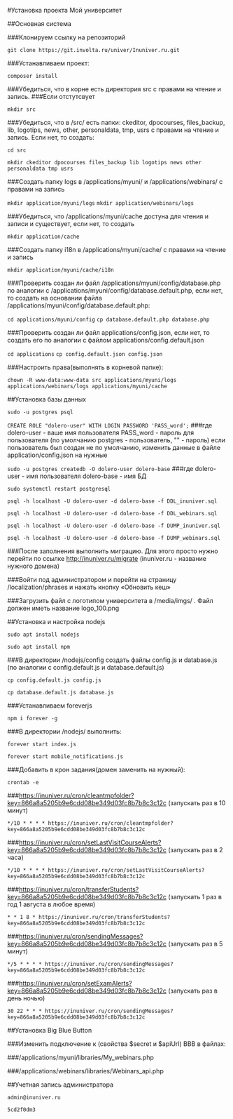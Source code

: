#Установка проекта Мой университет

##Основная система

###Клонируем ссылку на репозиторий

`git clone https://git.involta.ru/univer/Inuniver.ru.git`

###Устанавливаем проект:

`composer install`

###Убедиться, что в корне есть директория src с правами на чтение и запись.
###Если отстутсвует

`mkdir src`

###Убедиться, что в /src/ есть папки: ckeditor, dpocourses, files_backup, lib, logotips, news, other, personaldata, tmp, usrs с правами на чтение и запись. Если нет, то создать:

`cd src`
		
`mkdir ckeditor dpocourses files_backup lib logotips news other personaldata tmp usrs`

###Создать папку logs в /applications/myuni/ и /applications/webinars/ с правами на запись

`mkdir application/myuni/logs`
`mkdir application/webinars/logs`

###Убедиться, что /applications/myuni/cache достуна для чтения и записи и существует, если нет, то создать

`mkdir application/cache`

###Создать папку i18n в /applications/myuni/cache/ с правами на чтение и запись

`mkdir application/myuni/cache/i18n`

###Проверить создан ли файл /applications/myuni/config/database.php по аналогии с /applications/myuni/config/database.default.php, если нет, то создать на основании файла /applications/myuni/config/database.default.php:

`cd applications/myuni/config`
`cp database.default.php database.php`

###Проверить создан ли файл applications/config.json, если нет, то создать его по аналогии с файлом applications/config.default.json

`cd applications`
`cp config.default.json config.json`

###Настроить права(выполнять в корневой папке):

`chown -R www-data:www-data src applications/myuni/logs applications/webinars/logs applications/myuni/cache`

##Установка базы данных

`sudo -u postgres psql`
	
`CREATE ROLE "dolero-user" WITH LOGIN PASSWORD 'PASS_word';`
###где dolero-user - ваше имя пользователя PASS_word - пароль для пользователя (по умолчанию postgres - пользователь, "" - пароль) если пользователь был создан не по умолчанию, изменить данные в файле application/config.json на нужные

`sudo -u postgres createdb -O dolero-user dolero-base`
###где dolero-user - имя пользователя dolero-base - имя БД

`sudo systemctl restart postgresql`

`psql -h localhost -U dolero-user -d dolero-base -f DDL_inuniver.sql`

`psql -h localhost -U dolero-user -d dolero-base -f DDL_webinars.sql`

`psql -h localhost -U dolero-user -d dolero-base -f DUMP_inuniver.sql`
		
`psql -h localhost -U dolero-user -d dolero-base -f DUMP_webinars.sql`

###После заполнения выполнить миграцию.  Для этого просто нужно перейти по ссылке http://inuniver.ru/migrate (inuniver.ru - название нужного домена)

###Войти под администратором и перейти на страницу /localization/phrases и нажать кнопку «Обновить кеш» 

###Загрузить файл с логотипом университета в /media/imgs/ . Файл должен иметь название logo_100.png

##Установка и настройка nodejs
		
`sudo apt install nodejs`

`sudo apt install npm`
	
###В директории /nodejs/config создать файлы config.js и database.js (по аналогии с config.default.js и database.default.js)

`cp config.default.js config.js`

`cp database.default.js database.js`

###Устанавливаем foreverjs

`npm i forever -g`

###В директории /nodejs/ выполнить:  
		
`forever start index.js`

`forever start mobile_notifications.js`

###Добавить в крон задания(домен заменить на нужный):
		
`crontab -e`

###https://inuniver.ru/cron/cleantmpfolder?key=866a8a5205b9e6cdd08be349d03fc8b7b8c3c12c (запускать раз в 10 минут)

`*/10 * * * * https://inuniver.ru/cron/cleantmpfolder?key=866a8a5205b9e6cdd08be349d03fc8b7b8c3c12c`
			
###https://inuniver.ru/cron/setLastVisitCourseAlerts?key=866a8a5205b9e6cdd08be349d03fc8b7b8c3c12c (запускать раз в 2 часа)

`*/10 * * * * https://inuniver.ru/cron/setLastVisitCourseAlerts?key=866a8a5205b9e6cdd08be349d03fc8b7b8c3c12c`			

###https://inuniver.ru/cron/transferStudents?key=866a8a5205b9e6cdd08be349d03fc8b7b8c3c12c (запускать 1 раз в год 1 августа в любое время)
	
`* * 1 8 * https://inuniver.ru/cron/transferStudents?key=866a8a5205b9e6cdd08be349d03fc8b7b8c3c12c`
	
###https://inuniver.ru/cron/sendingMessages?key=866a8a5205b9e6cdd08be349d03fc8b7b8c3c12c (запускать раз в 5 минут)
		
`*/5 * * * * https://inuniver.ru/cron/sendingMessages?key=866a8a5205b9e6cdd08be349d03fc8b7b8c3c12c`

###https://inuniver.ru/cron/setExamAlerts?key=866a8a5205b9e6cdd08be349d03fc8b7b8c3c12c (запускать раз в день ночью)

`30 22 * * * https://inuniver.ru/cron/sendingMessages?key=866a8a5205b9e6cdd08be349d03fc8b7b8c3c12c`

##Установка Big Blue Button
		
###Изменить подключение к (свойства $secret и $apiUrl) BBB в файлах: 

###/applications/myuni/libraries/My_webinars.php  

###/applications/webinars/libraries/Webinars_api.php

##Учетная запись администратора

`admin@inuniver.ru`

`5cd2f0dm3`






